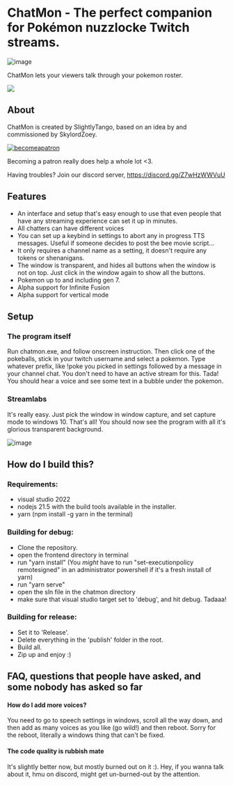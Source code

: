 # ChatMon - The perfect companion for Pokémon nuzzlocke Twitch streams.
![image](https://github.com/magnusjjj/ChatMon/assets/525731/f88b9a32-e693-4836-9720-e3cebdb8319e)

ChatMon lets your viewers talk through your pokemon roster.

<img src="https://github.com/magnusjjj/ChatMon/assets/525731/82b75fce-23ca-496f-927e-0fd8ccafa660"/>


## About

ChatMon is created by SlightlyTango, based on an idea by and commissioned by SkylordZoey.

[![becomeapatron](https://github.com/magnusjjj/ChatMon/assets/525731/62663fdc-0e4a-4e6a-a4cb-a8752ac52080)](https://www.patreon.com/SlightlyTango)

Becoming a patron really does help a whole lot <3.

Having troubles? Join our discord server, https://discord.gg/Z7wHzWWVuU

## Features
- An interface and setup that's easy enough to use that even people that have any streaming experience can set it up in minutes.
- All chatters can have different voices
- You can set up a keybind in settings to abort any in progress TTS messages. Useful if someone decides to post the bee movie script...
- It only requires a channel name as a setting, it doesn't require any tokens or shenanigans.
- The window is transparent, and hides all buttons when the window is not on top. Just click in the window again to show all the buttons.
- Pokemon up to and including gen 7.
- Alpha support for Infinite Fusion
- Alpha support for vertical mode

## Setup
### The program itself
Run chatmon.exe, and follow onscreen instruction.
Then click one of the pokeballs, stick in your twitch username and select a pokemon.
Type whatever prefix, like !poke you picked in settings followed by a message in your channel chat. You don't need to have an active stream for this.
Tada! You should hear a voice and see some text in a bubble under the pokemon.

### Streamlabs
It's really easy. Just pick the window in window capture, and set capture mode to windows 10.
That's all! You should now see the program with all it's glorious transparent background.

![image](https://github.com/magnusjjj/ChatMon/assets/525731/f7b473d9-36b9-47a4-9240-dace192dcd19)

## How do I build this?
### Requirements:
- visual studio 2022
- nodejs 21.5 with the build tools available in the installer.
- yarn (npm install -g yarn in the terminal)

### Building for debug:
- Clone the repository.
- open the frontend directory in terminal
- run "yarn install" (You *might* have to run "set-executionpolicy remotesigned" in an administrator powershell if it's a fresh install of yarn)
- run "yarn serve"
- open the sln file in the chatmon directory
- make sure that visual studio target set to 'debug', and hit debug. Tadaaa!

### Building for release:
- Set it to 'Release'.
- Delete everything in the 'publish' folder in the root.
- Build all.
- Zip up and enjoy :)

## FAQ, questions that people have asked, and some nobody has asked so far

#### How do I add more voices?
You need to go to speech settings in windows, scroll all the way down, and then add as many voices as you like (go wild!) and then reboot.
Sorry for the reboot, literally a windows thing that can't be fixed.

#### The code quality is rubbish mate
It's slightly better now, but mostly burned out on it :). Hey, if you wanna talk about it, hmu on discord, might get un-burned-out by the attention.
